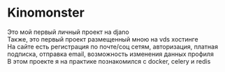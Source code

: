 # Kinomonster
Это мой первый личный проект на djano\
Также, это первый проект размещенный мною на vds хостинге\
На сайте есть регистрация по почте/соц сетям, авторизация, платная подписка, отправка email, возможность изменения данных профиля\
В этом проекте я на практике познакомился с docker, celery и redis
